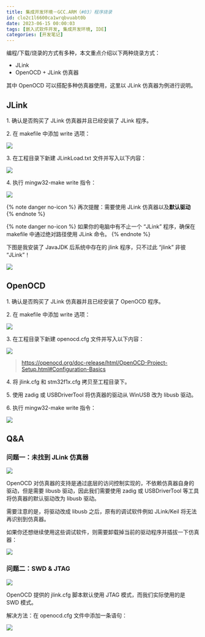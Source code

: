 ```yaml
---
title: 集成开发环境－GCC.ARM（#03）程序烧录
id: clo2c1l6600ca1wrqbvuabt0b
date: 2023-06-15 00:00:03
tags: [嵌入式软件开发, 集成开发环境, IDE]
categories: [开发笔记]
---
```


编程/下载/烧录的方式有多种，本文重点介绍以下两种烧录方式：

- JLink
- OpenOCD + JLink 仿真器

其中 OpenOCD 可以搭配多种仿真器使用，这里以 JLink 仿真器为例进行说明。

<!-- more -->

## JLink

1\. 确认是否购买了 JLink 仿真器并且已经安装了 JLink 程序。

2\. 在 makefile 中添加 write 选项：

![](make.write.JLinkLoad.png)

3\. 在工程目录下新建 JLinkLoad.txt 文件并写入以下内容：

![](make.write.JLinkLoad.code.png)

4\. 执行 mingw32-make write 指令：

![](make.write.JLinkLoad.succ.png)

{% note danger no-icon %}
再次提醒：需要使用 JLink 仿真器以及**默认驱动**
{% endnote %}

{% note danger no-icon %}
如果你的电脑中有不止一个 “JLink” 程序，确保在 makefile 中通过绝对路径使用 JLink 命令。
{% endnote %}

下图是我安装了 JavaJDK 后系统中存在的 jlink 程序，只不过此 “jlink” 非彼 “JLink”！

![](make.write.JLink.JavaJDK.png)

## OpenOCD

1\. 确认是否购买了 JLink 仿真器并且已经安装了 OpenOCD 程序。

2\. 在 makefile 中添加 write 选项：

![](make.write.OpenOCD.JLink.png)

3\. 在工程目录下新建 openocd.cfg 文件并写入以下内容：

![](make.write.OpenOCD.JLink.code.png)

> https://openocd.org/doc-release/html/OpenOCD-Project-Setup.html#Configuration-Basics

4\. 将 jlink.cfg 和 stm32f1x.cfg 拷贝至工程目录下。

5\. 使用 zadig 或 USBDriverTool 将仿真器的驱动从 WinUSB 改为 libusb 驱动。

6\. 执行 mingw32-make write 指令：

![](make.write.OpenOCD.JLink.succ.png)

## Q&A

### 问题一：未找到 JLink 仿真器

![](QA1.1.png)

OpenOCD 对仿真器的支持是通过底层的访问控制实现的，不依赖仿真器自身的驱动，但是需要 libusb 驱动，因此我们需要使用 zadig 或 USBDriverTool 等工具将仿真器的默认驱动改为 libusb 驱动。

需要注意的是，将驱动改成 libusb 之后，原有的调试软件例如 JLink/Keil 将无法再识别到仿真器。

如果你还想继续使用这些调试软件，则需要卸载掉当前的驱动程序并插拔一下仿真器：

![](QA1.2.png)

### 问题二：SWD & JTAG

![](QA2.1.png)

OpenOCD 提供的 jlink.cfg 脚本默认使用 JTAG 模式，而我们实际使用的是 SWD 模式。

解决方法：在 openocd.cfg 文件中添加一条语句：

![](QA2.2.png)
